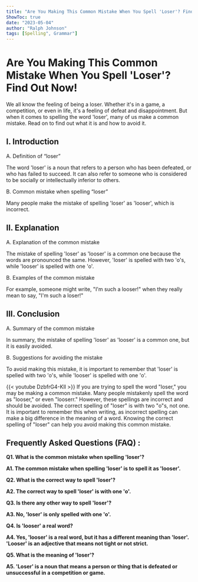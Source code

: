 ```yaml
---
title: "Are You Making This Common Mistake When You Spell 'Loser'? Find Out Now!"
ShowToc: true 
date: "2023-05-04"
author: "Ralph Johnson" 
tags: [Spelling", Grammar"]
---
```

# Are You Making This Common Mistake When You Spell 'Loser'? Find Out Now!

We all know the feeling of being a loser. Whether it's in a game, a competition, or even in life, it's a feeling of defeat and disappointment. But when it comes to spelling the word 'loser', many of us make a common mistake. Read on to find out what it is and how to avoid it.

## I. Introduction

A. Definition of “loser” 

The word 'loser' is a noun that refers to a person who has been defeated, or who has failed to succeed. It can also refer to someone who is considered to be socially or intellectually inferior to others. 

B. Common mistake when spelling “loser”

Many people make the mistake of spelling 'loser' as 'looser', which is incorrect. 

## II. Explanation

A. Explanation of the common mistake

The mistake of spelling 'loser' as 'looser' is a common one because the words are pronounced the same. However, 'loser' is spelled with two 'o's, while 'looser' is spelled with one 'o'. 

B. Examples of the common mistake

For example, someone might write, "I'm such a looser!" when they really mean to say, "I'm such a loser!" 

## III. Conclusion

A. Summary of the common mistake

In summary, the mistake of spelling 'loser' as 'looser' is a common one, but it is easily avoided. 

B. Suggestions for avoiding the mistake

To avoid making this mistake, it is important to remember that 'loser' is spelled with two 'o's, while 'looser' is spelled with one 'o'.

{{< youtube DzbfrG4-KlI >}} 
If you are trying to spell the word "loser," you may be making a common mistake. Many people mistakenly spell the word as "looser," or even "looserr." However, these spellings are incorrect and should be avoided. The correct spelling of "loser" is with two "o"s, not one. It is important to remember this when writing, as incorrect spelling can make a big difference in the meaning of a word. Knowing the correct spelling of "loser" can help you avoid making this common mistake.

## Frequently Asked Questions (FAQ) :
**Q1. What is the common mistake when spelling 'loser'?**

**A1. The common mistake when spelling 'loser' is to spell it as 'looser'.**

**Q2. What is the correct way to spell 'loser'?**

**A2. The correct way to spell 'loser' is with one 'o'.**

**Q3. Is there any other way to spell 'loser'?**

**A3. No, 'loser' is only spelled with one 'o'.**

**Q4. Is 'looser' a real word?**

**A4. Yes, 'looser' is a real word, but it has a different meaning than 'loser'. 'Looser' is an adjective that means not tight or not strict.**

**Q5. What is the meaning of 'loser'?**

**A5. 'Loser' is a noun that means a person or thing that is defeated or unsuccessful in a competition or game.**





